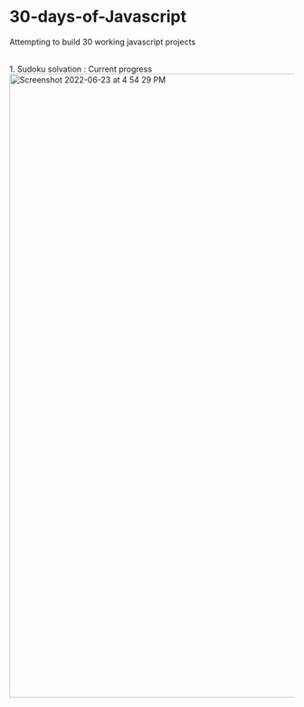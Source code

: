 # 30-days-of-Javascript
Attempting to build 30 working javascript projects

</br>
1. Sudoku solvation : Current progress
</br>

<img width="1101" alt="Screenshot 2022-06-23 at 4 54 29 PM" src="https://user-images.githubusercontent.com/66241061/175287879-60426b2a-0266-4126-bcdd-292bcd319e9b.png">


